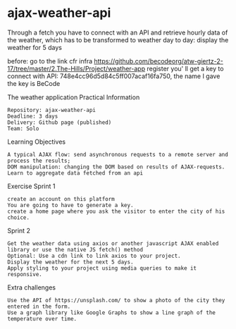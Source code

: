   

# ajax-weather-api
Through a fetch you have to connect with an API 
and retrieve hourly data of the weather,
which has to be transformed to weather day to day: 
display the weather for 5 days

before:
go to the link cfr infra
https://github.com/becodeorg/atw-giertz-2-17/tree/master/2.The-Hills/Project/weather-app
register
you' ll get a key to connect with API:
748e4cc96d5d84c5ff007acaf16fa750, the name I gave the key is BeCode




The weather application
Practical Information

    Repository: ajax-weather-api
    Deadline: 3 days
    Delivery: Github page (published)
    Team: Solo

Learning Objectives

    A typical AJAX flow: send asynchronous requests to a remote server and process the results;
    DOM manipulation: changing the DOM based on results of AJAX-requests.
    Learn to aggregate data fetched from an api

Exercise
Sprint 1

    create an account on this platform
    You are going to have to generate a key.
    create a home page where you ask the visitor to enter the city of his choice.

Sprint 2

    Get the weather data using axios or another javascript AJAX enabled library or use the native JS fetch() method
    Optional: Use a cdn link to link axios to your project.
    Display the weather for the next 5 days.
    Apply styling to your project using media queries to make it responsive.

Extra challenges

    Use the API of https://unsplash.com/ to show a photo of the city they entered in the form.
    Use a graph library like Google Graphs to show a line graph of the temperature over time.

